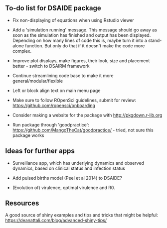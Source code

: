 ## To-do list for DSAIDE package

* Fix non-displaying of equations when using Rstudio viewer

* Add a 'simulation running' message. This message should go away as soon as the simulation has finished and output has been displayed. Depending on how many lines of code this is, maybe turn it into a stand-alone function. But only do that if it doesn't make the code more complex.

* Improve plot displays, make figures, their look, size and placement better - switch to DSAIRM framework

* Continue streamlining code base to make it more general/modular/flexible

* Left or block align text on main menu page

* Make sure to follow ROpenSci guidelines, submit for review: https://github.com/ropensci/onboarding

* Consider making a website for the package with  http://pkgdown.r-lib.org

* Run package through 'goodpractice': https://github.com/MangoTheCat/goodpractice/ - tried, not sure this package works

## Ideas for further apps

* Surveillance app, which has underlying dynamics and observed dynamics, based on clinical status and infection status

* Add pulsed births model (Peel et al 2014) to DSAIDE?

* (Evolution of) virulence, optimal virulence and R0.

## Resources
A good source of shiny examples and tips and tricks that might be helpful:
https://deanattali.com/blog/advanced-shiny-tips/
